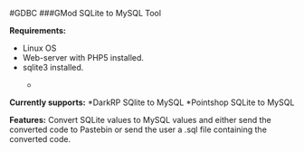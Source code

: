 #GDBC
###GMod SQLite to MySQL Tool

**Requirements:**
* Linux OS
* Web-server with PHP5 installed.
* sqlite3 installed.
    * ```shell sudo apt-get install sqlite3

**Currently supports:**
*DarkRP SQlite to MySQL
*Pointshop SQLite to MySQL

**Features:**
Convert SQLite values to MySQL values and either send the converted code to Pastebin or send the user a .sql file containing the converted code.
